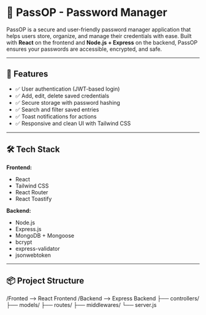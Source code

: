 # 🔐 PassOP - Password Manager

PassOP is a secure and user-friendly password manager application that helps users store, organize, and manage their credentials with ease. Built with **React** on the frontend and **Node.js + Express** on the backend, PassOP ensures your passwords are accessible, encrypted, and safe.

---

## 🚀 Features

- ✅ User authentication (JWT-based login)
- ✅ Add, edit, delete saved credentials
- ✅ Secure storage with password hashing
- ✅ Search and filter saved entries
- ✅ Toast notifications for actions
- ✅ Responsive and clean UI with Tailwind CSS

---

## 🛠 Tech Stack

**Frontend:**
- React
- Tailwind CSS
- React Router
- React Toastify

**Backend:**
- Node.js
- Express.js
- MongoDB + Mongoose
- bcrypt
- express-validator
- jsonwebtoken

---

## 📦 Project Structure

/Fronted --> React Frontend
/Backend --> Express Backend
├── controllers/
├── models/
├── routes/
├── middlewares/
└── server.js